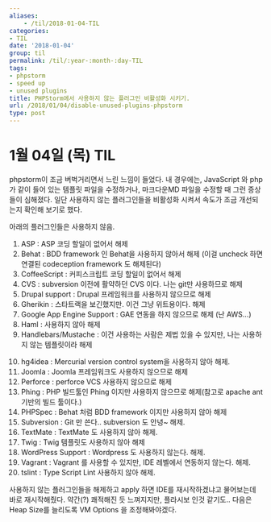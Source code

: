 ```yaml
---
aliases:
    - /til/2018-01-04-TIL
categories:
- TIL
date: '2018-01-04'
group: til
permalink: /til/:year-:month-:day-TIL
tags:
- phpstorm
- speed up
- unused plugins
title: PHPStorm에서 사용하지 않는 플러그인 비활성화 시키기.
url: /2018/01/04/disable-unused-plugins-phpstorm
type: post
---
```



# 1월 04일 (목) TIL

phpstorm이 조금 버벅거리면서 느린 느낌이 들었다. 내 경우에는, JavaScript 와 php 가 같이 들어 있는 템플릿 파일을 수정하거나, 마크다운MD 파일을 수정할 때 그런 증상들이 심해졌다.
일단 사용하지 않는 플러그인들을 비활성화 시켜서 속도가 조금 개선되는지 확인해 보기로 했다.

아래의 플러그인들은 사용하지 않음.

1. ASP : ASP 코딩 할일이 없어서 해제
2. Behat : BDD framework 인 Behat을 사용하지 않아서 해제
 (이걸 uncheck 하면 연결된 codeception framework 도 해제된다)
3. CoffeeScript : 커피스크립트 코딩 할일이 없어서 해제
4. CVS : subversion 이전에 활약하던 CVS 이다. 나는 git만 사용하므로 해제
5. Drupal support : Drupal 프레임워크를 사용하지 않으므로 해제
6. Gherikin  : 스타트랙을 보긴했지만. 이건 그냥 위트용이다. 해제
7. Google App Engine Support : GAE 연동을 하지 않으므로 해제 (난 AWS...)
8. Haml : 사용하지 않아 해제
9. Handlebars/Mustache : 이건 사용하는 사람은 제법 있을 수 있지만, 나는 사용하지 않는 템플릿이라 해제
<!--more-->
10. hg4idea : Mercurial version control system을 사용하지 않아 해제.
11. Joomla : Joomla 프레임워크도 사용하지 않으므로 해제
12. Perforce : perforce VCS 사용하지 않으므로 해제
13. Phing : PHP 빌드툴인 Phing 이지만 사용하지 않으므로 해제(참고로 apache ant 기반의 빌드 툴이다.)
14. PHPSpec : Behat 처럼 BDD framework 이지만 사용하지 않아 해제
15. Subversion : Git 만 쓴다.. subversion 도 안녕~ 해제.
16. TextMate : TextMate 도 사용하지 않아 해제.
17. Twig : Twig 템플릿도 사용하지 않아 해제
18. WordPress Support : Wordpress 도 사용하지 않는다. 해제.
19. Vagrant : Vagrant 를 사용할 수 있지만, IDE 레벨에서 연동하지 않는다. 해제.
20. tslint : Type Script Lint 사용하지 않아 해제.

사용하지 않는 플러그인들을 해제하고 apply 하면 IDE를 재시작하겠냐고 물어보는데 바로 재시작해줬다.
약간(?) 쾌적해진 듯 느껴지지만, 플라시보 인것 같기도.. 다음은 Heap Size를 늘리도록 VM Options 을 조정해봐야겠다.
